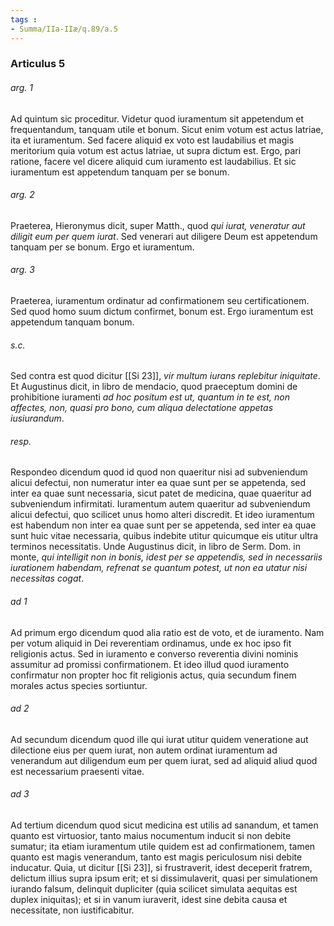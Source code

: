 ```yaml
---
tags : 
- Summa/IIa-IIæ/q.89/a.5
---
```


### Articulus 5

###### arg. 1
Ad quintum sic proceditur. Videtur quod iuramentum sit appetendum et frequentandum, tanquam utile et bonum. Sicut enim votum est actus latriae, ita et iuramentum. Sed facere aliquid ex voto est laudabilius et magis meritorium quia votum est actus latriae, ut supra dictum est. Ergo, pari ratione, facere vel dicere aliquid cum iuramento est laudabilius. Et sic iuramentum est appetendum tanquam per se bonum.

###### arg. 2
Praeterea, Hieronymus dicit, super Matth., quod *qui iurat, veneratur aut diligit eum per quem iurat*. Sed venerari aut diligere Deum est appetendum tanquam per se bonum. Ergo et iuramentum.

###### arg. 3
Praeterea, iuramentum ordinatur ad confirmationem seu certificationem. Sed quod homo suum dictum confirmet, bonum est. Ergo iuramentum est appetendum tanquam bonum.

###### s.c.
Sed contra est quod dicitur [[Si 23]], *vir multum iurans replebitur iniquitate*. Et Augustinus dicit, in libro de mendacio, quod praeceptum domini de prohibitione iuramenti *ad hoc positum est ut, quantum in te est, non affectes, non, quasi pro bono, cum aliqua delectatione appetas iusiurandum*.

###### resp.
Respondeo dicendum quod id quod non quaeritur nisi ad subveniendum alicui defectui, non numeratur inter ea quae sunt per se appetenda, sed inter ea quae sunt necessaria, sicut patet de medicina, quae quaeritur ad subveniendum infirmitati. Iuramentum autem quaeritur ad subveniendum alicui defectui, quo scilicet unus homo alteri discredit. Et ideo iuramentum est habendum non inter ea quae sunt per se appetenda, sed inter ea quae sunt huic vitae necessaria, quibus indebite utitur quicumque eis utitur ultra terminos necessitatis. Unde Augustinus dicit, in libro de Serm. Dom. in monte, *qui intelligit non in bonis, idest per se appetendis, sed in necessariis iurationem habendam, refrenat se quantum potest, ut non ea utatur nisi necessitas cogat*.

###### ad 1
Ad primum ergo dicendum quod alia ratio est de voto, et de iuramento. Nam per votum aliquid in Dei reverentiam ordinamus, unde ex hoc ipso fit religionis actus. Sed in iuramento e converso reverentia divini nominis assumitur ad promissi confirmationem. Et ideo illud quod iuramento confirmatur non propter hoc fit religionis actus, quia secundum finem morales actus species sortiuntur.

###### ad 2
Ad secundum dicendum quod ille qui iurat utitur quidem veneratione aut dilectione eius per quem iurat, non autem ordinat iuramentum ad venerandum aut diligendum eum per quem iurat, sed ad aliquid aliud quod est necessarium praesenti vitae.

###### ad 3
Ad tertium dicendum quod sicut medicina est utilis ad sanandum, et tamen quanto est virtuosior, tanto maius nocumentum inducit si non debite sumatur; ita etiam iuramentum utile quidem est ad confirmationem, tamen quanto est magis venerandum, tanto est magis periculosum nisi debite inducatur. Quia, ut dicitur [[Si 23]], si frustraverit, idest deceperit fratrem, delictum illius supra ipsum erit; et si dissimulaverit, quasi per simulationem iurando falsum, delinquit dupliciter (quia scilicet simulata aequitas est duplex iniquitas); et si in vanum iuraverit, idest sine debita causa et necessitate, non iustificabitur.

